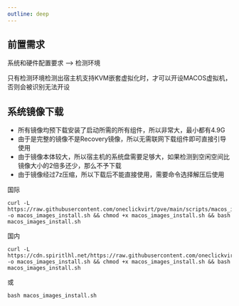 ```yaml
---
outline: deep
---
```


## 前置需求

系统和硬件配置要求 --> 检测环境

只有检测环境检测出宿主机支持KVM嵌套虚拟化时，才可以开设MACOS虚拟机，否则会被识别无法开设

## 系统镜像下载

- 所有镜像均预下载安装了启动所需的所有组件，所以非常大，最小都有4.9G
- 由于是完整的镜像不是Recovery镜像，所以无需联网下载组件即可直接引导使用
- 由于镜像本体较大，所以宿主机的系统盘需要足够大，如果检测到空闲空间比镜像大小的2倍多还少，那么不予下载
- 由于镜像经过7z压缩，所以下载后不能直接使用，需要命令选择解压后使用

国际

```shell
curl -L https://raw.githubusercontent.com/oneclickvirt/pve/main/scripts/macos_images_install.sh -o macos_images_install.sh && chmod +x macos_images_install.sh && bash macos_images_install.sh
```

国内

```shell
curl -L https://cdn.spiritlhl.net/https://raw.githubusercontent.com/oneclickvirt/pve/main/scripts/macos_images_install.sh -o macos_images_install.sh && chmod +x macos_images_install.sh && bash macos_images_install.sh
```

或

```shell
bash macos_images_install.sh
```
